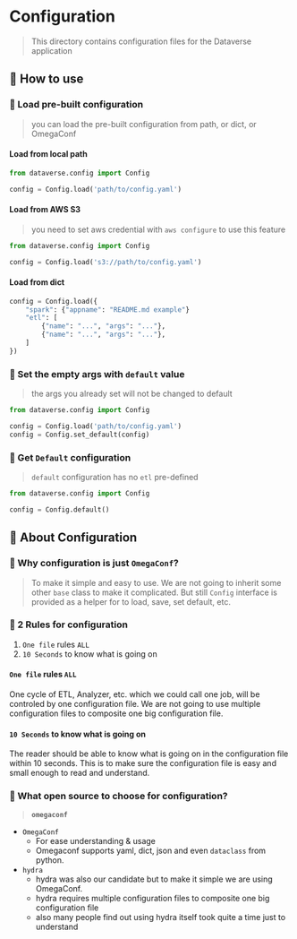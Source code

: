 # Configuration
> This directory contains configuration files for the Dataverse application


## 🌌 How to use

### 🌠 Load pre-built configuration
> you can load the pre-built configuration from path, or dict, or OmegaConf

#### Load from local path
```python
from dataverse.config import Config

config = Config.load('path/to/config.yaml')
```

#### Load from AWS S3
> you need to set aws credential with `aws configure` to use this feature

```python
from dataverse.config import Config

config = Config.load('s3://path/to/config.yaml')
```

#### Load from dict
```python
config = Config.load({
    "spark": {"appname": "README.md example"}
    "etl": [
        {"name": "...", "args": "..."},
        {"name": "...", "args": "..."},
    ]
})
```

### 🌠 Set the empty args with `default` value
> the args you already set will not be changed to default

```python
from dataverse.config import Config

config = Config.load('path/to/config.yaml')
config = Config.set_default(config)
```

### 🌠 Get `Default` configuration
> `default` configuration has no `etl` pre-defined

```python
from dataverse.config import Config

config = Config.default()
```


## 🌌 About Configuration

### 🌠 Why configuration is just `OmegaConf`?
> To make it simple and easy to use. We are not going to inherit some other `base` class to make it complicated. But still `Config` interface is provided as a helper for to load, save, set default, etc.

### 🌠 2 Rules for configuration
1. `One file` rules `ALL`
2. `10 Seconds` to know what is going on

#### `One file` rules `ALL`
One cycle of ETL, Analyzer, etc. which we could call one job, will be controled by one configuration file. We are not going to use multiple configuration files to composite one big configuration file.

#### `10 Seconds` to know what is going on
The reader should be able to know what is going on in the configuration file within 10 seconds. This is to make sure the configuration file is easy and small enough to read and understand.


### 🌠 What open source to choose for configuration?
> **`omegaconf`**

- `OmegaConf`
    - For ease understanding & usage
    - Omegaconf supports yaml, dict, json and even `dataclass` from python.
- `hydra`
    - hydra was also our candidate but to make it simple we are using OmegaConf. 
    - hydra requires multiple configuration files to composite one big configuration file
    - also many people find out using hydra itself took quite a time just to understand
